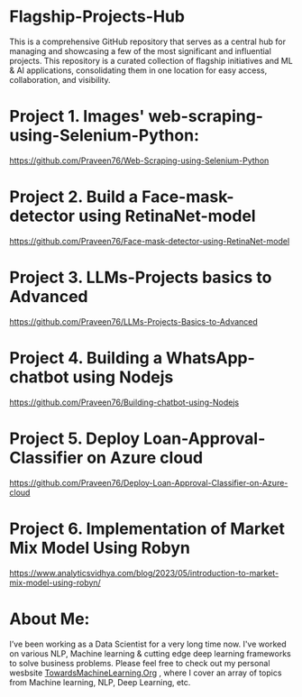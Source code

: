 # Flagship-Projects-Hub

This is a comprehensive GitHub repository that serves as a central hub for managing and showcasing a few of the most significant and influential projects. This repository is a curated collection of flagship initiatives and ML & AI applications, consolidating them in one location for easy access, collaboration, and visibility.

# Project 1. Images' web-scraping-using-Selenium-Python:
https://github.com/Praveen76/Web-Scraping-using-Selenium-Python

# Project 2. Build a Face-mask-detector using RetinaNet-model
https://github.com/Praveen76/Face-mask-detector-using-RetinaNet-model

# Project 3. LLMs-Projects basics to Advanced
https://github.com/Praveen76/LLMs-Projects-Basics-to-Advanced

# Project 4. Building a WhatsApp-chatbot using Nodejs
https://github.com/Praveen76/Building-chatbot-using-Nodejs

# Project 5. Deploy Loan-Approval-Classifier on Azure cloud
https://github.com/Praveen76/Deploy-Loan-Approval-Classifier-on-Azure-cloud

# Project 6. Implementation of Market Mix Model Using Robyn
https://www.analyticsvidhya.com/blog/2023/05/introduction-to-market-mix-model-using-robyn/

# **About Me:**
I’ve been working as a Data Scientist for a very long time now. I've worked on various NLP, Machine learning & cutting edge deep learning frameworks to solve business problems. Please feel free to check out my personal wesbsite [TowardsMachineLearning.Org](https://towardsmachinelearning.org/) , where I cover an array of topics from Machine learning, NLP, Deep Learning, etc.
